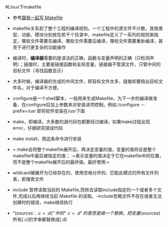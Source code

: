 #Linux下makefile

- 参考[跟我一起写 Makefile](http://blog.csdn.net/haoel/article/details/2886/)

- makefile关系到了整个工程的编译规则。一个工程中的源文件不计数，其按类型、功能、模块分别放在若干个目录中，makefile定义了一系列的规则来指定，哪些文件需要先编译，哪些文件需要后编译，哪些文件需要重新编译，甚至于进行更复杂的功能操作

- 编译时，**编译器**需要的是语法的正确，函数与变量声明的正确（只检测声明）；链接时，主要是链接函数和全局变量，链接器不管源文件，只管中间的目标文件（寻找函数显示）

- 大多时候，编译器的生成的中间文件，即目标文件太多，链接却要指出目标文件名，对于编译不方便。

- configure是一个shell脚本，一般用来生成Makefile，为下一步的编译做准备，在configure后加上参数来对安装进项控制。例如./configure --prefix=/usr 即将软件安装在/usr下面

- make，即编译，大多数的源代码包都要经过编译。如果make过程出现error，仔细研究错误代码

- make install，用这条命令进行安装

- = make会将整个makefile展开后，再决定变量的值，变量的值将会是整个makefile中最后被指定的值； :=表示变量的值决定于它在makefile中的位置，而不是整个makefile展开后的最终值。最好使用:=

- wildcard被展开为已经存在的、使用空格分开的、匹配此模式的所有文件列表，即搜索文件 

- include 暂停读取当前的 Makefile,而转去读取include指定的一个或者多个文件,完成以后再继续当前 Makefile 的读取。-include忽略文件不存在或者无法创建时的错误，make继续执行

- “$(sources:.c=.d)”中的“.c=.d”的意思是做一个替换，把变量$(sources)所有[.c]的字串都替换成[.d]